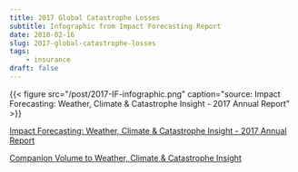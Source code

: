 ```yaml
---
title: 2017 Global Catastrophe Losses
subtitle: Infographic from Impact Forecasting Report
date: 2018-02-16
slug: 2017-global-catastrophe-losses
tags:
    - insurance
draft: false
---
```


{{< figure src="/post/2017-IF-infographic.png" caption="source: Impact Forecasting: Weather, Climate & Catastrophe Insight - 2017 Annual Report" >}}

[Impact Forecasting: Weather, Climate & Catastrophe Insight - 2017 Annual Report](http://thoughtleadership.aonbenfield.com/Documents/20180124-ab-if-annual-report-weather-climate-2017.pdf)

[Companion Volume to Weather, Climate & Catastrophe Insight](http://thoughtleadership.aonbenfield.com/Documents/20180124-ab-if-annual-companion-volume.pdf)

